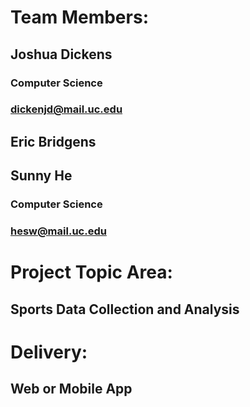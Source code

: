 # Team Members:

## Joshua Dickens 

### Computer Science

### dickenjd@mail.uc.edu

## Eric Bridgens

## Sunny He

### Computer Science

### hesw@mail.uc.edu

# Project Topic Area:

## Sports Data Collection and Analysis

# Delivery:

## Web or Mobile App
